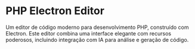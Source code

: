 # PHP Electron Editor
 Um editor de código moderno para desenvolvimento PHP, construído com Electron. Este editor combina uma interface elegante com recursos poderosos, incluindo integração com IA para análise e geração de código.
